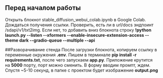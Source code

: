 ## Перед началом работы
Открыть блокнот stable_diffusion_webui_colab.ipynb в Google Colab. Дождаться получения ссылки. Проверить, есть ли в url/docs эндпоинт /sdapi/v1/txt2img. Если нет, то добавить вниз блокнота строку 
**!python launch.py --listen --xformers --enable-insecure-extension-access --theme dark --gradio-queue --multiple --api**

##Разворачивание стенда
После загрузки блокнота, копируем ссылку в переменные окружения **.env**. Пишем в терминале **pip install -r requirements.txt**, после чего запускаем **app.py**.
Приложение крутится на **5000** порту, порт можно сменить. В форму вводим промпт, ждем. Спустя ~5-10 секунд, в папке с проектом будет изображение **output.png**
